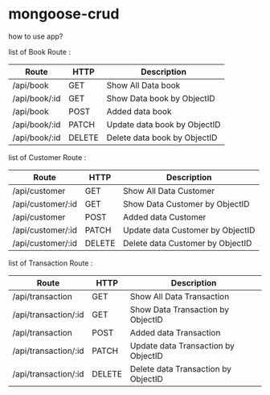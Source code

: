 # mongoose-crud

how to use app?

list of Book Route :

|     Route     |  HTTP  |         Description          |
| ------------- | ------ | ---------------------------- |
| /api/book     | GET    | Show All Data book           |
| /api/book/:id | GET    | Show Data book by ObjectID   |
| /api/book     | POST   | Added data book              |
| /api/book/:id | PATCH  | Update data book by ObjectID |
| /api/book/:id | DELETE | Delete data book by ObjectID |

list of Customer Route :

|       Route       |  HTTP  |           Description            |
| ----------------- | ------ | -------------------------------- |
| /api/customer     | GET    | Show All Data Customer           |
| /api/customer/:id | GET    | Show Data Customer by ObjectID   |
| /api/customer     | POST   | Added data Customer              |
| /api/customer/:id | PATCH  | Update data Customer by ObjectID |
| /api/customer/:id | DELETE | Delete data Customer by ObjectID |


list of Transaction Route :

|        Route         |  HTTP  |             Description             |
| -------------------- | ------ | ----------------------------------- |
| /api/transaction     | GET    | Show All Data Transaction           |
| /api/transaction/:id | GET    | Show Data Transaction by ObjectID   |
| /api/transaction     | POST   | Added data Transaction              |
| /api/transaction/:id | PATCH  | Update data Transaction by ObjectID |
| /api/transaction/:id | DELETE | Delete data Transaction by ObjectID |
